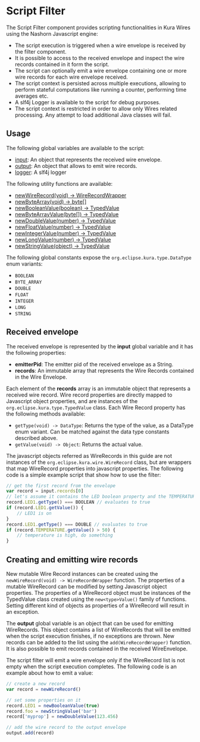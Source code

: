 # Script Filter

The Script Filter component provides scripting functionalities in Kura Wires using the Nashorn Javascript engine:

* The script execution is triggered when a wire envelope is received by the filter component.
* It is possible to access to the received envelope and inspect the wire records contained in it form the script.
* The script can optionally emit a wire envelope containing one or more wire records for each wire envelope received.
* The script context is persisted across multiple executions, allowing to perform stateful computations like running a counter, performing time averages etc.
* A slf4j Logger is available to the script for debug purposes.
* The script context is restricted in order to allow only Wires related processing. Any attempt to load additional Java classes will fail.



## Usage

The following global variables are available to the script:

* [input](#received-envelope): An object that represents the received wire envelope.
* [output](#creating-and-emitting-wire-records): An object that allows to emit wire records.
* [logger](#logging): A slf4j logger

The following utility functions are available:

* [newWireRecord(void) -> WireRecordWrapper](#utility-functions)
* [newByteArray(void) -> byte\[\]](#utility-functions)
* [newBooleanValue(boolean) -> TypedValue](#utility-functions)
* [newByteArrayValue(byte\[\]) -> TypedValue](#utility-functions)
* [newDoubleValue(number) -> TypedValue](#utility-functions)
* [newFloatValue(number) -> TypedValue](#utility-functions)
* [newIntegerValue(number) -> TypedValue](#utility-functions)
* [newLongValue(number) -> TypedValue](#utility-functions)
* [newStringValue(object) -> TypedValue](#utility-functions)

The following global constants expose the `org.eclipse.kura.type.DataType` enum variants:

* `BOOLEAN`
* `BYTE_ARRAY`
* `DOUBLE`
* `FLOAT`
* `INTEGER`
* `LONG`
* `STRING`



## Received envelope

The received envelope is represented by the **input** global variable and it has the following properties:

* **emitterPid**: The emitter pid of the received envelope as a String.
* **records**: An immutable array that represents the Wire Records contained in the Wire Envelope.

Each element of the **records** array is an immutable object that represents a received wire record. Wire record properties are directly mapped to Javascript object properties, and are instances of the `org.eclipse.kura.type.TypedValue` class. Each Wire Record property has the following methods available:

* `getType(void) -> DataType`: Returns the type of the value, as a DataType enum variant. Can be matched against the data type constants described above.
* `getValue(void) -> Object`: Returns the actual value.

The javascript objects referred as WireRecords in this guide are not instances of the `org.eclipse.kura.wire.WireRecord` class, but are wrappers that map WireRecord properties into javascript properties. The following code is a simple example script that show how to use the filter:

```javascript
// get the first record from the envelope
var record = input.records[0]
// let's assume it contains the LED boolean property and the TEMPERATURE double property
record.LED1.getType() === BOOLEAN // evaluates to true
if (record.LED1.getValue()) {
    // LED1 is on
}
record.LED1.getType() === DOUBLE // evaluates to true
if (record.TEMPERATURE.getValue() > 50) {
    // temperature is high, do something
}
```



## Creating and emitting wire records

New mutable Wire Record instances can be created using the `newWireRecord(void) -> WireRecordWrapper` function. The properties of a mutable WireRecord can be modified by setting Javascript object properties. The properties of a WireRecord object must be instances of the TypedValue class created using the `new<type>Value()` family of functions. Setting different kind of objects as properties of a WireRecord will result in an exception.

The **output** global variable is an object that can be used for emitting WireRecords.
This object contains a list of WireRecords that will be emitted when the script execution finishes, if no exceptions are thrown. New records can be added to the list using the `add(WireRecordWrapper)` function. It is also possible to emit records contained in the received WireEnvelope.

The script filter will emit a wire envelope only if the WireRecord list is not empty when the script execution completes. The following code is an example about how to emit a value:

```javascript
// create a new record
var record = newWireRecord()

// set some properties on it
record.LED1 = newBooleanValue(true)
record.foo = newStringValue('bar')
record['myprop'] = newDoubleValue(123.456)

// add the wire record to the output envelope
output.add(record)
```